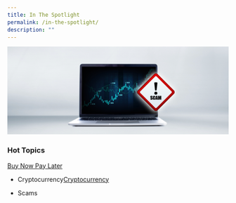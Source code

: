 ```yaml
---
title: In The Spotlight
permalink: /in-the-spotlight/
description: ""
---
```

![in the spotlight](/images/Homepage/scam%20laptop.png)

### Hot Topics


[Buy Now Pay Later]((/about-us/partnering-moneysense-for-schools-workplaces-and-communities))

* Cryptocurrency[Cryptocurrency]((/folders/buy-now-pay-later))



* Scams